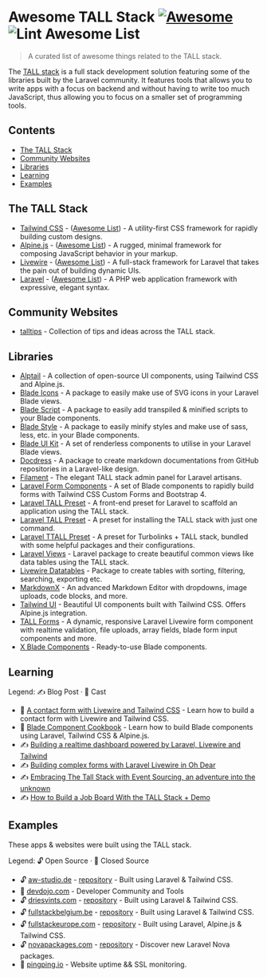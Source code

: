 Awesome TALL Stack [![Awesome](https://awesome.re/badge.svg)](https://awesome.re) ![Lint Awesome List](https://github.com/blade-ui-kit/awesome-tall-stack/workflows/Lint%20Awesome%20List/badge.svg)
====================================================================================================================================================================================================

> A curated list of awesome things related to the TALL stack.

The [TALL stack](https://tallstack.dev/) is a full stack development solution featuring some of the libraries built by the Laravel community. It features tools that allows you to write apps with a focus on backend and without having to write too much JavaScript, thus allowing you to focus on a smaller set of programming tools.

Contents
--------

-   [The TALL Stack](#the-tall-stack)
-   [Community Websites](#community-websites)
-   [Libraries](#libraries)
-   [Learning](#learning)
-   [Examples](#examples)

The TALL Stack
--------------

-   [Tailwind CSS](https://tailwindcss.com) - ([Awesome List](https://github.com/aniftyco/awesome-tailwindcss)) - A utility-first CSS framework for rapidly building custom designs.
-   [Alpine.js](https://github.com/alpinejs/alpine) - ([Awesome List](https://github.com/alpinejs/awesome-alpine)) - A rugged, minimal framework for composing JavaScript behavior in your markup.
-   [Livewire](https://laravel-livewire.com) - ([Awesome List](https://github.com/imliam/awesome-livewire)) - A full-stack framework for Laravel that takes the pain out of building dynamic UIs.
-   [Laravel](https://laravel.com) - ([Awesome List](https://github.com/chiraggude/awesome-laravel)) - A PHP web application framework with expressive, elegant syntax.

Community Websites
------------------

-   [talltips](https://talltips.novate.co.uk/) - Collection of tips and ideas across the TALL stack.

Libraries
---------

-   [Alptail](https://www.alptail.com) - A collection of open-source UI components, using Tailwind CSS and Alpine.js.
-   [Blade Icons](https://github.com/blade-ui-kit/blade-icons) - A package to easily make use of SVG icons in your Laravel Blade views.
-   [Blade Script](https://github.com/cbl/blade-script) - A package to easily add transpiled & minified scripts to your Blade components.
-   [Blade Style](https://github.com/cbl/blade-style) - A package to easily minify styles and make use of sass, less, etc. in your Blade components.
-   [Blade UI Kit](https://blade-ui-kit.com/) - A set of renderless components to utilise in your Laravel Blade views.
-   [Docdress](https://github.com/aw-studio/docdress) - A package to create markdown documentations from GitHub repositories in a Laravel-like design.
-   [Filament](https://filamentadmin.com) - The elegant TALL stack admin panel for Laravel artisans.
-   [Laravel Form Components](https://github.com/pascalbaljetmedia/laravel-form-components) - A set of Blade components to rapidly build forms with Tailwind CSS Custom Forms and Bootstrap 4.
-   [Laravel TALL Preset](https://github.com/laravel-frontend-presets/tall) - A front-end preset for Laravel to scaffold an application using the TALL stack.
-   [Laravel TALL Preset](https://github.com/use-preset/laravel-tall/) - A preset for installing the TALL stack with just one command.
-   [Laravel TTALL Preset](https://github.com/pktharindu/ttall) - A preset for Turbolinks + TALL stack, bundled with some helpful packages and their configurations.
-   [Laravel Views](https://github.com/Gustavinho/laravel-views) - Laravel package to create beautiful common views like data tables using the TALL stack.
-   [Livewire Datatables](https://github.com/mediconesystems/livewire-datatables) - Package to create tables with sorting, filtering, searching, exporting etc.
-   [MarkdownX](https://devdojo.com/markdownx) - An advanced Markdown Editor with dropdowns, image uploads, code blocks, and more.
-   [Tailwind UI](https://tailwindui.com) - Beautiful UI components built with Tailwind CSS. Offers Alpine.js integration.
-   [TALL Forms](https://github.com/tanthammar/tall-forms) - A dynamic, responsive Laravel Livewire form component with realtime validation, file uploads, array fields, blade form input components and more.
-   [X Blade Components](https://github.com/masterix21/x-blade-components) - Ready-to-use Blade components.

Learning
--------

Legend: ✍️ Blog Post · 🎥 Cast

-   🎥 [A contact form with Livewire and Tailwind CSS](https://stefanbauer.me/articles/a-contact-form-with-laravel-livewire) - Learn how to build a contact form with Livewire and Tailwind CSS.
-   🎥 [Blade Component Cookbook](https://laracasts.com/series/blade-component-cookbook) - Learn how to build Blade components using Laravel, Tailwind CSS & Alpine.js.
-   ✍️ [Building a realtime dashboard powered by Laravel, Livewire and Tailwind](https://freek.dev/1645-building-a-realtime-dashboard-powered-by-laravel-livewire-and-tailwind-2020-edition)
-   ✍️ [Building complex forms with Laravel Livewire in Oh Dear](https://freek.dev/1609-building-complex-forms-with-laravel-livewire-in-oh-dear)
-   ✍️ [Embracing The Tall Stack with Event Sourcing, an adventure into the unknown](https://www.juststeveking.uk/embracing-the-tall-stack-with-event-sourcing-an-adventure-into-the-unknown/)
-   ✍️ [How to Build a Job Board With the TALL Stack + Demo](https://lightit.io/blog/how-to-do-a-job-board-with-the-tall-stack/)

Examples
--------

These apps & websites were built using the TALL stack.

Legend: 🔓 Open Source · 🔐 Closed Source

-   🔓 [aw-studio.de](https://aw-studio.de/) - [repository](https://github.com/aw-studio/aw-studio.de) - Built using Laravel & Tailwind CSS.
-   🔐 [devdojo.com](https://devdojo.com) - Developer Community and Tools
-   🔓 [driesvints.com](https://driesvints.com) - [repository](https://github.com/driesvints/driesvints.com) - Built using Laravel & Tailwind CSS.
-   🔓 [fullstackbelgium.be](https://fullstackbelgium.be) - [repository](https://github.com/fullstackbelgium/fullstackbelgium.be) - Built using Laravel & Tailwind CSS.
-   🔓 [fullstackeurope.com](https://fullstackeurope.com) - [repository](https://github.com/fullstackeurope/fullstackeurope.com) - Built using Laravel, Alpine.js & Tailwind CSS.
-   🔓 [novapackages.com](https://novapackages.com) - [repository](https://github.com/tightenco/novapackages) - Discover new Laravel Nova packages.
-   🔐 [pingping.io](https://pingping.io?ref=awesome-tall-stack) - Website uptime && SSL monitoring.

